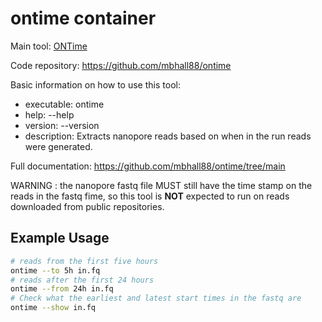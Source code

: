 # ontime container

Main tool: [ONTime](https://github.com/mbhall88/ontime/tree/main)
  
Code repository: https://github.com/mbhall88/ontime

Basic information on how to use this tool:
- executable: ontime
- help: --help
- version: --version
- description: Extracts nanopore reads based on when in the run reads were generated.
  
Full documentation: https://github.com/mbhall88/ontime/tree/main

WARNING : the nanopore fastq file MUST still have the time stamp on the reads in the fastq fime, so this tool is **NOT** expected to run on reads downloaded from public repositories. 

## Example Usage

```bash
# reads from the first five hours
ontime --to 5h in.fq
# reads after the first 24 hours
ontime --from 24h in.fq
# Check what the earliest and latest start times in the fastq are
ontime --show in.fq
```

  